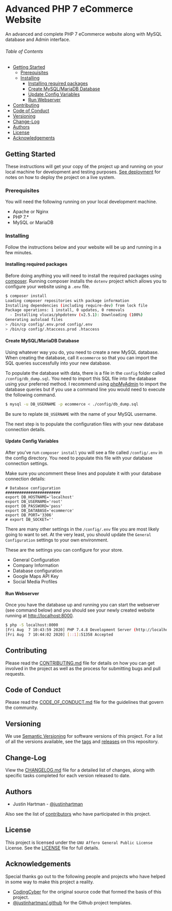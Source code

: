 # Advanced PHP 7 eCommerce Website

An advanced and complete PHP 7 eCommerce website along with MySQL database and
Admin interface.

###### Table of Contents

<!-- MarkdownTOC -->

- [Getting Started](#getting-started)
    - [Prerequisites](#prerequisites)
    - [Installing](#installing)
        - [Installing required packages](#installing-required-packages)
        - [Create MySQL/MariaDB Database](#create-mysqlmariadb-database)
        - [Update Config Variables](#update-config-variables)
        - [Run Webserver](#run-webserver)
- [Contributing](#contributing)
- [Code of Conduct](#code-of-conduct)
- [Versioning](#versioning)
- [Change-Log](#change-log)
- [Authors](#authors)
- [License](#license)
- [Acknowledgements](#acknowledgements)

<!-- /MarkdownTOC -->

## Getting Started

These instructions will get your copy of the project up and running on your
local machine for development and testing purposes. [See deployment][deploy]
for notes on how to deploy the project on a live system.

### Prerequisites

You will need the following running on your local development machine.

- Apache or Nginx
- PHP 7.*
- MySQL or MariaDB

### Installing

Follow the instructions below and your website will be up and running in a few minutes.

#### Installing required packages

Before doing anything you will need to install the required packages using [composer](https://getcomposer.org/). Running composer installs the `dotenv` project which allows you to configure your website using a `.env` file.

```bash
$ composer install
Loading composer repositories with package information
Installing dependencies (including require-dev) from lock file
Package operations: 1 install, 0 updates, 0 removals
  - Installing vlucas/phpdotenv (v2.5.1): Downloading (100%)
Generating autoload files
> /bin/cp config/.env.prod config/.env
> /bin/cp config/.htaccess.prod .htaccess
```

#### Create MySQL/MariaDB Database

Using whatever way you do, you need to create a new MySQL database. When creating the database, call it `ecommerce` so that you can import the SQL queries successfully into your new database.

To populate the database with data, there is a file in the `config` folder called `/config/db_dump.sql`. You need to import this SQL file into the database using your preferred method. I recommend using [phpMyAdmin](https://www.phpmyadmin.net/) to import the database queries but if you use a command line you would need to execute the following command.

```bash
$ mysql -u DB_USERNAME -p ecommerce < ./config/db_dump.sql
```

Be sure to replate `DB_USERNAME` with the name of your MySQL username.

The next step is to populate the configuration files with your new database connection details.

#### Update Config Variables

After you've run `composer install` you will see a file called `/config/.env` in the config directory. You need to populate this file with your database connection settings.

Make sure you uncomment these lines and populate it with your database connection details:

```env
# Database configuration
########################
export DB_HOSTNAME='localhost'
export DB_USERNAME='root'
export DB_PASSWORD='pass'
export DB_DATABASE='ecommerce'
export DB_PORT='3306'
# export DB_SOCKET=''
```

There are many other settings in the `/config/.env` file you are most likely going to want to set. At the very least, you should update the `General Configuration` settings to your own environment.

These are the settings you can configure for your store.

- General Configuration
- Company Information
- Database configuration
- Google Maps API Key
- Social Media Profiles

#### Run Webserver

Once you have the database up and running you can start the webserver (see command below) and you should see your newly created website running at <http://localhost:8000>.

```bash
$ php -S localhost:8000
[Fri Aug  7 10:43:59 2020] PHP 7.4.8 Development Server (http://localhost:8000) started
[Fri Aug  7 10:44:02 2020] [::1]:51358 Accepted
```

## Contributing

Please read the [CONTRIBUTING.md][CONTRIBUTING] file for details on how you
can get involved in the project as well as the process for submitting bugs
and pull requests.

## Code of Conduct

Please read the [CODE_OF_CONDUCT.md][COC] file for the guidelines that govern
the community.

## Versioning

We use [Semantic Versioning][semver] for software versions of this project.
For a list of all the versions available, see the [tags][tags] and
[releases][releases] on this repository.

## Change-Log

View the [CHANGELOG.md][changelog] file for a detailed list of changes,
along with specific tasks completed for each version released to date.

## Authors

- Justin Hartman - [@justinhartman][author-1]

Also see the list of [contributors][contribs] who have participated in this
project.

## License

This project is licensed under the `GNU Affero General Public License` License.
See the [LICENSE][license] file for full details.

## Acknowledgements

Special thanks go out to the following people and projects who have helped in
some way to make this project a reality.

- [CodingCyber][shopping-source] for the original source code that formed the
  basis of this project.
- [@justinhartman/.github][.github] for the Github project templates.

[deploy]: #deployment
[CONTRIBUTING]: CONTRIBUTING.md
[COC]: CODE_OF_CONDUCT.md
[license]: LICENSE
[changelog]: CHANGELOG.md
[semver]: http://semver.org
[tags]: https://github.com/justinhartman/complete-php7-ecom-website/tags
[releases]: https://github.com/justinhartman/complete-php7-ecom-website/releases
[contribs]: https://github.com/justinhartman/complete-php7-ecom-website/contributors
[author-1]: https://github.com/justinhartman
[.github]: https://github.com/justinhartman/.github
[shopping-source]: https://codingcyber.org/simple-shopping-cart-application-php-mysql-6394/
